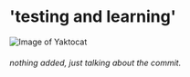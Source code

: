 # 'testing and learning'


![Image of Yaktocat](https://octodex.github.com/images/yaktocat.png)



























 ###### nothing added, just talking about the commit.

